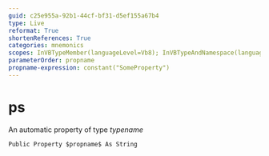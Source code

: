 ```yaml
---
guid: c25e955a-92b1-44cf-bf31-d5ef155a67b4
type: Live
reformat: True
shortenReferences: True
categories: mnemonics
scopes: InVBTypeMember(languageLevel=Vb8); InVBTypeAndNamespace(languageLevel=Vb8)
parameterOrder: propname
propname-expression: constant("SomeProperty")
---
```


# ps

An automatic property of type $typename$

```
Public Property $propname$ As String
```
